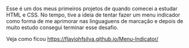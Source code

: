 Esse é um dos meus primeiros projetos de quando comecei a estudar HTML e CSS.
No tempo, tive a ideia de tentar fazer um menu indicador como forma de me aprimorar nas linguaguens de marcação
e depois de muito estudo consegui terminar esse desafio. 

Veja como ficou https://flaviohfsilva.github.io/Menu-Indicator/
